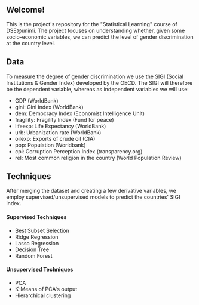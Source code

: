 ## Welcome!
This is the project's repository for the "Statistical Learning" course of DSE@unimi.
The project focuses on understanding whether, given some socio-economic variables, we can predict the level of gender discrimination at the country level.

## Data
To measure the degree of gender discrimination we use the SIGI (Social Institutions & Gender Index) developed by the OECD.
The SIGI will therefore be the dependent variable, whereas as independent variables we will use:
- GDP (WorldBank)
- gini: Gini index (WorldBank)
- dem: Democracy Index (Economist Intelligence Unit)
- fragility: Fragility Index (Fund for peace)
- lifeexp: Life Expectancy (WorldBank)
- urb: Urbanization rate (WorldBank)
- oilexp: Exports of crude oil (CIA)
- pop: Population (Worldbank)
- cpi: Corruption Perception Index (transparency.org)
- rel: Most common religion in the country (World Population Review)

## Techniques
After merging the dataset and creating a few derivative variables, we employ supervised/unsupervised models to predict the countries' SIGI index.
#### Supervised Techniques
- Best Subset Selection
- Ridge Regression
- Lasso Regression
- Decision Tree
- Random Forest
#### Unsupervised Techniques
- PCA
- K-Means of PCA's output
- Hierarchical clustering
